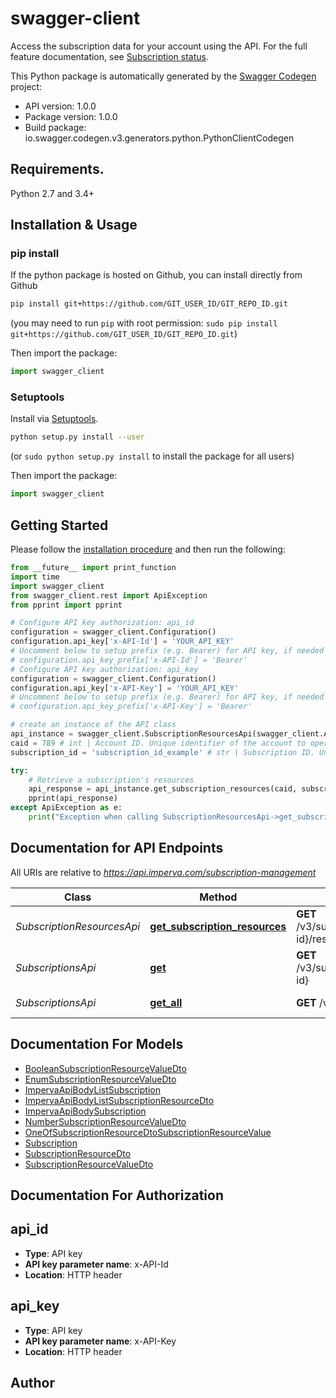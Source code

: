 # swagger-client
Access the subscription data for your account using the API. For the full feature documentation, see [Subscription status](https://docs.imperva.com/bundle/cloud-application-security/page/settings/subscription.htm).

This Python package is automatically generated by the [Swagger Codegen](https://github.com/swagger-api/swagger-codegen) project:

- API version: 1.0.0
- Package version: 1.0.0
- Build package: io.swagger.codegen.v3.generators.python.PythonClientCodegen

## Requirements.

Python 2.7 and 3.4+

## Installation & Usage
### pip install

If the python package is hosted on Github, you can install directly from Github

```sh
pip install git+https://github.com/GIT_USER_ID/GIT_REPO_ID.git
```
(you may need to run `pip` with root permission: `sudo pip install git+https://github.com/GIT_USER_ID/GIT_REPO_ID.git`)

Then import the package:
```python
import swagger_client 
```

### Setuptools

Install via [Setuptools](http://pypi.python.org/pypi/setuptools).

```sh
python setup.py install --user
```
(or `sudo python setup.py install` to install the package for all users)

Then import the package:
```python
import swagger_client
```

## Getting Started

Please follow the [installation procedure](#installation--usage) and then run the following:

```python
from __future__ import print_function
import time
import swagger_client
from swagger_client.rest import ApiException
from pprint import pprint

# Configure API key authorization: api_id
configuration = swagger_client.Configuration()
configuration.api_key['x-API-Id'] = 'YOUR_API_KEY'
# Uncomment below to setup prefix (e.g. Bearer) for API key, if needed
# configuration.api_key_prefix['x-API-Id'] = 'Bearer'
# Configure API key authorization: api_key
configuration = swagger_client.Configuration()
configuration.api_key['x-API-Key'] = 'YOUR_API_KEY'
# Uncomment below to setup prefix (e.g. Bearer) for API key, if needed
# configuration.api_key_prefix['x-API-Key'] = 'Bearer'

# create an instance of the API class
api_instance = swagger_client.SubscriptionResourcesApi(swagger_client.ApiClient(configuration))
caid = 789 # int | Account ID. Unique identifier of the account to operate on.
subscription_id = 'subscription_id_example' # str | Subscription ID. Unique identifier of the subscription. Run the GET /v3/subscriptions API to locate the value of the ‘id’ parameter in the response.

try:
    # Retrieve a subscription's resources
    api_response = api_instance.get_subscription_resources(caid, subscription_id)
    pprint(api_response)
except ApiException as e:
    print("Exception when calling SubscriptionResourcesApi->get_subscription_resources: %s\n" % e)
```

## Documentation for API Endpoints

All URIs are relative to *https://api.imperva.com/subscription-management*

Class | Method | HTTP request | Description
------------ | ------------- | ------------- | -------------
*SubscriptionResourcesApi* | [**get_subscription_resources**](docs/SubscriptionResourcesApi.md#get_subscription_resources) | **GET** /v3/subscriptions/{subscription-id}/resources | Retrieve a subscription&#x27;s resources
*SubscriptionsApi* | [**get**](docs/SubscriptionsApi.md#get) | **GET** /v3/subscriptions/{subscription-id} | Retrieve a subscription
*SubscriptionsApi* | [**get_all**](docs/SubscriptionsApi.md#get_all) | **GET** /v3/subscriptions | Retrieve all subscriptions

## Documentation For Models

 - [BooleanSubscriptionResourceValueDto](docs/BooleanSubscriptionResourceValueDto.md)
 - [EnumSubscriptionResourceValueDto](docs/EnumSubscriptionResourceValueDto.md)
 - [ImpervaApiBodyListSubscription](docs/ImpervaApiBodyListSubscription.md)
 - [ImpervaApiBodyListSubscriptionResourceDto](docs/ImpervaApiBodyListSubscriptionResourceDto.md)
 - [ImpervaApiBodySubscription](docs/ImpervaApiBodySubscription.md)
 - [NumberSubscriptionResourceValueDto](docs/NumberSubscriptionResourceValueDto.md)
 - [OneOfSubscriptionResourceDtoSubscriptionResourceValue](docs/OneOfSubscriptionResourceDtoSubscriptionResourceValue.md)
 - [Subscription](docs/Subscription.md)
 - [SubscriptionResourceDto](docs/SubscriptionResourceDto.md)
 - [SubscriptionResourceValueDto](docs/SubscriptionResourceValueDto.md)

## Documentation For Authorization


## api_id

- **Type**: API key
- **API key parameter name**: x-API-Id
- **Location**: HTTP header

## api_key

- **Type**: API key
- **API key parameter name**: x-API-Key
- **Location**: HTTP header


## Author


